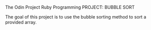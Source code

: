 The Odin Project
Ruby Programming
PROJECT: BUBBLE SORT

The goal of this project is to use the bubble sorting method to sort a provided array.